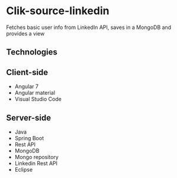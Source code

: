 # Clik-source-linkedin
Fetches basic user info from LinkedIn API, saves in a MongoDB and provides a view

## Technologies
## Client-side
- Angular 7
- Angular material
- Visual Studio Code
## Server-side
- Java
- Spring Boot
- Rest API
- MongoDB
- Mongo repository
- Linkedin Rest API
- Eclipse
